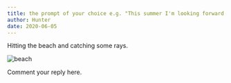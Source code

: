 ```yaml
---
title: the prompt of your choice e.g. "This summer I'm looking forward to..."
author: Hunter
date: 2020-06-05
---
```


Hitting the beach and catching some rays.

![beach](https://www.google.com/url?sa=i&url=https%3A%2F%2Fwww.cnn.com%2Ftravel%2Farticle%2Faustralia-best-beaches%2Findex.html&psig=AOvVaw3WuvAwTydRc5BhJAt6tdkL&ust=1591452473798000&source=images&cd=vfe&ved=0CAIQjRxqFwoTCLDSy87s6ukCFQAAAAAdAAAAABAD)

Comment your reply here.
